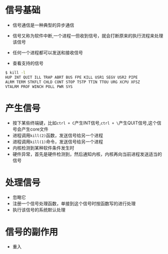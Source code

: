 # 信号基础
- 信号通信是一种典型的异步通信
- 信号又称为软件中断,一个进程一但收到信号，就会打断原来的执行流程来处理该信号
- 任何一个进程都可以发送和接收信号

- 查看支持的信号
```bash
$ kill -l
HUP INT QUIT ILL TRAP ABRT BUS FPE KILL USR1 SEGV USR2 PIPE
ALRM TERM STKFLT CHLD CONT STOP TSTP TTIN TTOU URG XCPU XFSZ
VTALRM PROF WINCH POLL PWR SYS
```

# 产生信号
- 按下某些终端键，比如`ctrl + C`产生INT信号,`ctrl + \`产生QUIT信号,这个信号会产生core文件
- 进程调用`kill(2)`函数，发送信号给另一个进程
- 进程调用`kill(1)`命令，发送信号给另一个进程
- 内核检测到某种软件条件发生时
- 硬件异常，首先是硬件检测到，然后通知内核，内核再向当前进程发送适当的信号

# 处理信号
- 忽略它
- 注册一个信号处理函数，单接到这个信号时按函数写的进行处理
- 执行该信号的系统默认处理


# 信号的副作用
- 重入
